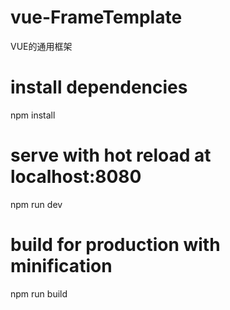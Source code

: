 # vue-FrameTemplate
VUE的通用框架

# install dependencies
npm install

# serve with hot reload at localhost:8080
npm run dev

# build for production with minification
npm run build
